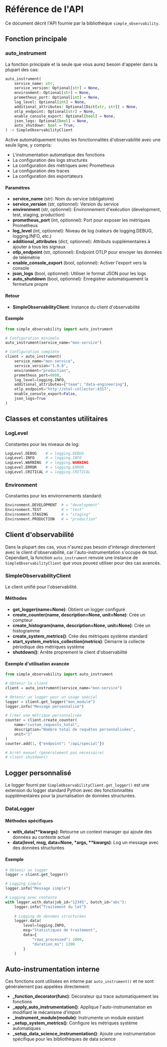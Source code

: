 # Référence de l'API

Ce document décrit l'API fournie par la bibliothèque `simple_observability`.

## Fonction principale

### auto_instrument

La fonction principale et la seule que vous aurez besoin d'appeler dans la plupart des cas:

```python
auto_instrument(
    service_name: str,
    service_version: Optional[str] = None,
    environment: Optional[str] = None,
    prometheus_port: Optional[int] = None,
    log_level: Optional[int] = None,
    additional_attributes: Optional[Dict[str, str]] = None,
    otlp_endpoint: Optional[str] = None,
    enable_console_export: Optional[bool] = None,
    json_logs: Optional[bool] = None,
    auto_shutdown: bool = True,
) -> SimpleObservabilityClient
```

Active automatiquement toutes les fonctionnalités d'observabilité avec une seule ligne, y compris:
- L'instrumentation automatique des fonctions
- La configuration des logs structurés
- La configuration des métriques avec Prometheus
- La configuration des traces
- La configuration des exportateurs

#### Paramètres

- **service_name** (str): Nom du service (obligatoire)
- **service_version** (str, optionnel): Version du service
- **environment** (str, optionnel): Environnement d'exécution (development, test, staging, production)
- **prometheus_port** (int, optionnel): Port pour exposer les métriques Prometheus
- **log_level** (int, optionnel): Niveau de log (valeurs de logging.DEBUG, logging.INFO, etc.)
- **additional_attributes** (dict, optionnel): Attributs supplémentaires à ajouter à tous les signaux
- **otlp_endpoint** (str, optionnel): Endpoint OTLP pour envoyer les données de télémétrie
- **enable_console_export** (bool, optionnel): Activer l'export vers la console
- **json_logs** (bool, optionnel): Utiliser le format JSON pour les logs
- **auto_shutdown** (bool, optionnel): Enregistrer automatiquement la fermeture propre

#### Retour

- **SimpleObservabilityClient**: Instance du client d'observabilité

#### Exemple

```python
from simple_observability import auto_instrument

# Configuration minimale
auto_instrument(service_name="mon-service")

# Configuration complète
client = auto_instrument(
    service_name="mon-service",
    service_version="1.0.0",
    environment="production",
    prometheus_port=8000,
    log_level=logging.INFO,
    additional_attributes={"team": "data-engineering"},
    otlp_endpoint="http://otel-collector:4317",
    enable_console_export=False,
    json_logs=True
)
```

## Classes et constantes utilitaires

### LogLevel

Constantes pour les niveaux de log:

```python
LogLevel.DEBUG    # = logging.DEBUG
LogLevel.INFO     # = logging.INFO
LogLevel.WARNING  # = logging.WARNING
LogLevel.ERROR    # = logging.ERROR
LogLevel.CRITICAL # = logging.CRITICAL
```

### Environment

Constantes pour les environnements standard:

```python
Environment.DEVELOPMENT  # = "development"
Environment.TEST         # = "test"
Environment.STAGING      # = "staging"
Environment.PRODUCTION   # = "production"
```

## Client d'observabilité

Dans la plupart des cas, vous n'aurez pas besoin d'interagir directement avec le client d'observabilité, car l'auto-instrumentation s'occupe de tout. Cependant, la fonction `auto_instrument` renvoie une instance de `SimpleObservabilityClient` que vous pouvez utiliser pour des cas avancés.

### SimpleObservabilityClient

Le client unifié pour l'observabilité.

#### Méthodes

- **get_logger(name=None)**: Obtient un logger configuré
- **create_counter(name, description=None, unit=None)**: Crée un compteur
- **create_histogram(name, description=None, unit=None)**: Crée un histogramme
- **create_system_metrics()**: Crée des métriques système standard
- **start_system_metrics_collection(metrics)**: Démarre la collecte périodique des métriques système
- **shutdown()**: Arrête proprement le client d'observabilité

#### Exemple d'utilisation avancée

```python
from simple_observability import auto_instrument

# Obtenir le client
client = auto_instrument(service_name="mon-service")

# Obtenir un logger pour un usage spécial
logger = client.get_logger("mon_module")
logger.info("Message personnalisé")

# Créer une métrique personnalisée
counter = client.create_counter(
    name="custom_requests_total",
    description="Nombre total de requêtes personnalisées",
    unit="1"
)
counter.add(1, {"endpoint": "/api/special"})

# Arrêt manuel (généralement pas nécessaire)
# client.shutdown()
```

## Logger personnalisé

Le logger fourni par `SimpleObservabilityClient.get_logger()` est une extension du logger standard Python avec des fonctionnalités supplémentaires pour la journalisation de données structurées.

### DataLogger

#### Méthodes spécifiques

- **with_data(\*\*kwargs)**: Retourne un context manager qui ajoute des données au contexte actuel
- **data(level, msg, data=None, \*args, \*\*kwargs)**: Log un message avec des données structurées

#### Exemple

```python
# Obtenir un logger
logger = client.get_logger()

# Logging simple
logger.info("Message simple")

# Logging avec contexte
with logger.with_data(job_id="12345", batch_id="abc"):
    logger.info("Traitement du lot")
    
    # Logging de données structurées
    logger.data(
        level=logging.INFO,
        msg="Statistiques de traitement",
        data={
            "rows_processed": 1000,
            "duration_ms": 1200
        }
    )
```

## Auto-instrumentation interne

Ces fonctions sont utilisées en interne par `auto_instrument()` et ne sont généralement pas appelées directement:

- **_function_decorator(func)**: Décorateur qui trace automatiquement les fonctions
- **_apply_auto_instrumentation()**: Applique l'auto-instrumentation en modifiant le mécanisme d'import
- **_instrument_module(module)**: Instrumente un module existant
- **_setup_system_metrics()**: Configure les métriques système automatiques
- **_setup_data_science_instrumentation()**: Ajoute une instrumentation spécifique pour les bibliothèques de data science 